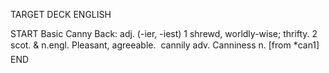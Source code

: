 TARGET DECK
ENGLISH

START
Basic
Canny
Back: adj. (-ier, -iest) 1 shrewd, worldly-wise; thrifty. 2 scot. & n.engl. Pleasant, agreeable.  cannily adv. Canniness n. [from *can1]
END
